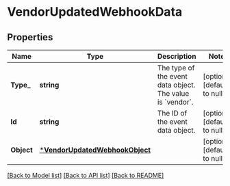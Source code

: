 # VendorUpdatedWebhookData

## Properties
Name | Type | Description | Notes
------------ | ------------- | ------------- | -------------
**Type_** | **string** | The type of the event data object. The value is &#x60;vendor&#x60;. | [optional] [default to null]
**Id** | **string** | The ID of the event data object. | [optional] [default to null]
**Object** | [***VendorUpdatedWebhookObject**](VendorUpdatedWebhookObject.md) |  | [optional] [default to null]

[[Back to Model list]](../README.md#documentation-for-models) [[Back to API list]](../README.md#documentation-for-api-endpoints) [[Back to README]](../README.md)

